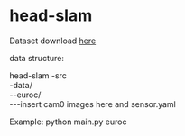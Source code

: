 # head-slam

Dataset download [here](http://robotics.ethz.ch/~asl-datasets/ijrr_euroc_mav_dataset/machine_hall/MH_01_easy/MH_01_easy.zip)

data structure:

head-slam
-src  
-data/  
--euroc/  
---insert cam0 images here and sensor.yaml

Example:
python main.py euroc

